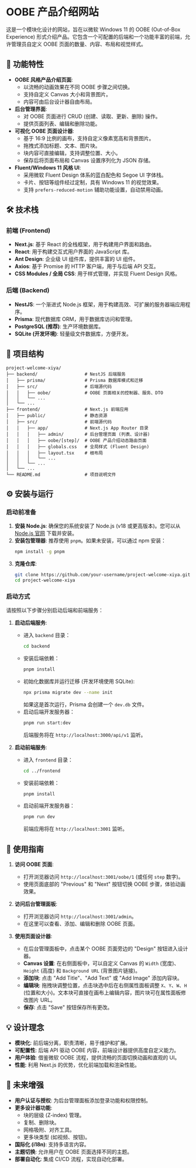 # OOBE 产品介绍网站

这是一个模块化设计的网站，旨在以微软 Windows 11 的 OOBE (Out-of-Box Experience) 形式介绍产品。它包含一个可配置的后端和一个功能丰富的前端，允许管理员自定义 OOBE 页面的数量、内容、布局和视觉样式。

## 🚀 功能特性

-   **OOBE 风格产品介绍页面**:
    -   以流畅的动画效果在不同 OOBE 步骤之间切换。
    -   支持自定义 Canvas 大小和背景图片。
    -   内容可由后台设计器自由布局。
-   **后台管理界面**:
    -   对 OOBE 页面进行 CRUD (创建、读取、更新、删除) 操作。
    -   提供页面列表、编辑和删除功能。
-   **可视化 OOBE 页面设计器**:
    -   基于 16:9 比例的画布，支持自定义像素宽高和背景图片。
    -   拖拽式添加标题、文本、图片块。
    -   块内容可直接编辑，支持调整位置、大小。
    -   保存后将页面布局和 Canvas 设置序列化为 JSON 存储。
-   **Fluent/Windows 11 风格 UI**:
    -   采用微软 Fluent Design 体系的蓝白配色和 Segoe UI 字体栈。
    -   卡片、按钮等组件经过定制，具有 Windows 11 的视觉效果。
    -   支持 `prefers-reduced-motion` 辅助功能设置，自动禁用动画。

## 🛠️ 技术栈

### 前端 (Frontend)

-   **Next.js**: 基于 React 的全栈框架，用于构建用户界面和路由。
-   **React**: 用于构建交互式用户界面的 JavaScript 库。
-   **Ant Design**: 企业级 UI 组件库，提供丰富的 UI 组件。
-   **Axios**: 基于 Promise 的 HTTP 客户端，用于与后端 API 交互。
-   **CSS Modules / 全局 CSS**: 用于样式管理，并实现 Fluent Design 风格。

### 后端 (Backend)

-   **NestJS**: 一个渐进式 Node.js 框架，用于构建高效、可扩展的服务器端应用程序。
-   **Prisma**: 现代数据库 ORM，用于数据库访问和管理。
-   **PostgreSQL (推荐)**: 生产环境数据库。
-   **SQLite (开发环境)**: 轻量级文件数据库，方便开发。

## 📂 项目结构

```
project-welcome-xiya/
├── backend/                  # NestJS 后端服务
│   ├── prisma/               # Prisma 数据库模式和迁移
│   ├── src/                  # 后端源代码
│   │   ├── oobe/             # OOBE 页面相关的控制器、服务、DTO
│   │   └── ...
│   └── ...
├── frontend/                 # Next.js 前端应用
│   ├── public/               # 静态资源
│   ├── src/                  # 前端源代码
│   │   ├── app/              # Next.js App Router 目录
│   │   │   ├── admin/        # 后台管理页面 (列表、设计器)
│   │   │   ├── oobe/[step]/  # OOBE 产品介绍动态路由页面
│   │   │   ├── globals.css   # 全局样式 (Fluent Design)
│   │   │   ├── layout.tsx    # 根布局
│   │   │   └── ...
│   │   └── ...
│   └── ...
└── README.md                 # 项目说明文件
```

## ⚙️ 安装与运行

### 启动前准备

1.  **安装 Node.js**: 确保您的系统安装了 Node.js (v18 或更高版本)。您可以从 [Node.js 官网](https://nodejs.org/) 下载并安装。
2.  **安装包管理器**: 推荐使用 `pnpm`。如果未安装，可以通过 npm 安装：
    ```bash
    npm install -g pnpm
    ```
3.  **克隆仓库**:
    ```bash
    git clone https://github.com/your-username/project-welcome-xiya.git
    cd project-welcome-xiya
    ```

### 启动方式

请按照以下步骤分别启动后端和前端服务：

1.  **启动后端服务**:
    -   进入 `backend` 目录：
        ```bash
        cd backend
        ```
    -   安装后端依赖：
        ```bash
        pnpm install
        ```
    -   初始化数据库并运行迁移 (开发环境使用 SQLite):
        ```bash
        npx prisma migrate dev --name init
        ```
        如果这是首次运行，Prisma 会创建一个 `dev.db` 文件。
    -   启动后端开发服务器：
        ```bash
        pnpm run start:dev
        ```
        后端服务将在 `http://localhost:3000/api/v1` 监听。

2.  **启动前端服务**:
    -   进入 `frontend` 目录：
        ```bash
        cd ../frontend
        ```
    -   安装前端依赖：
        ```bash
        pnpm install
        ```
    -   启动前端开发服务器：
        ```bash
        pnpm run dev
        ```
        前端应用将在 `http://localhost:3001` 监听。

## 🚀 使用指南

1.  **访问 OOBE 页面**:
    -   打开浏览器访问 `http://localhost:3001/oobe/1` (或任何 `step` 数字)。
    -   使用页面底部的 "Previous" 和 "Next" 按钮切换 OOBE 步骤，体验动画效果。

2.  **访问后台管理面板**:
    -   打开浏览器访问 `http://localhost:3001/admin`。
    -   在这里可以查看、添加、编辑和删除 OOBE 页面。

3.  **使用页面设计器**:
    -   在后台管理面板中，点击某个 OOBE 页面旁边的 "Design" 按钮进入设计器。
    -   **Canvas 设置**: 在右侧面板中，可以自定义 Canvas 的 `Width` (宽度)、`Height` (高度) 和 `Background URL` (背景图片链接)。
    -   **添加块**: 点击 "Add Title"、"Add Text" 或 "Add Image" 添加内容块。
    -   **编辑块**: 拖拽块调整位置，点击块选中后在右侧属性面板调整 `X`、`Y`、`W`、`H` (位置和大小)。文本块可直接在画布上编辑内容，图片块可在属性面板修改图片 URL。
    -   **保存**: 点击 "Save" 按钮保存所有更改。

## 💡 设计理念

-   **模块化**: 前后端分离，职责清晰，易于维护和扩展。
-   **可配置性**: 后端 API 驱动 OOBE 内容，前端设计器提供高度自定义能力。
-   **用户体验**: 借鉴微软 OOBE 流程，提供流畅的页面切换动画和直观的 UI。
-   **性能**: 利用 Next.js 的优势，优化前端加载和渲染性能。

## 🔮 未来增强

-   **用户认证与授权**: 为后台管理面板添加登录功能和权限控制。
-   **更多设计器功能**:
    -   块的层级 (Z-index) 管理。
    -   复制、删除块。
    -   网格吸附、对齐工具。
    -   更多块类型 (如视频、按钮)。
-   **国际化 (i18n)**: 支持多语言内容。
-   **主题切换**: 允许用户在 OOBE 页面选择不同的主题。
-   **部署自动化**: 集成 CI/CD 流程，实现自动化部署。